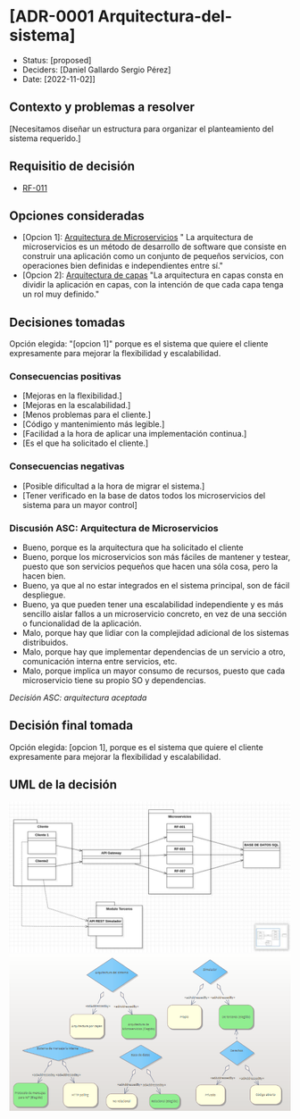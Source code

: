# [ADR-0001 Arquitectura-del-sistema]

* Status: [proposed]
* Deciders: [Daniel Gallardo Sergio Pérez]
* Date: [2022-11-02]] 

## Contexto y problemas a resolver

[Necesitamos diseñar un estructura para organizar el planteamiento del sistema requerido.]

## Requisitio de decisión

* [RF-011](../requisitos/RF-011.md)

## Opciones consideradas

* [Opcion 1]: [Arquitectura de Microservicios](https://docs.microsoft.com/es-es/azure/architecture/guide/architecture-styles/microservices)  " La arquitectura de microservicios es un método de desarrollo de software que consiste en construir una aplicación como un conjunto de pequeños servicios, con operaciones bien definidas e independientes entre sí."
* [Opcion 2]: [Arquitectura de capas](https://docs.microsoft.com/es-es/azure/architecture/guide/architecture-styles/n-tier) "La arquitectura en capas consta en dividir la aplicación en capas, con la intención de que cada capa tenga un rol muy definido."


## Decisiones tomadas

Opción elegida: "[opcion 1]" porque es el sistema que quiere el cliente expresamente para mejorar la flexibilidad y escalabilidad.


### Consecuencias positivas <!-- optional -->

* [Mejoras en la flexibilidad.]
* [Mejoras en la escalabilidad.]
* [Menos problemas para el cliente.]
* [Código y mantenimiento más legible.]
* [Facilidad a la hora de aplicar una implementación continua.]
* [Es el que ha solicitado el cliente.]


### Consecuencias negativas <!-- optional -->

* [Posible dificultad a la hora de migrar el sistema.]
* [Tener verificado en la base de datos todos los microservicios del sistema para un mayor control]

### Discusión ASC: Arquitectura de Microservicios

* Bueno, porque es la arquitectura que ha solicitado el cliente
* Bueno, porque los microservicios son más fáciles de mantener y testear, puesto que son servicios pequeños que hacen una sóla cosa, pero la hacen bien.
* Bueno, ya que al no estar integrados en el sistema principal, son de fácil despliegue.
* Bueno, ya que pueden tener una escalabilidad independiente y es más sencillo aislar fallos a un microservicio concreto, en vez de una sección o funcionalidad de la aplicación.
* Malo, porque hay que lidiar con la complejidad adicional de los sistemas distribuidos.
* Malo, porque hay que implementar dependencias de un servicio a otro, comunicación interna entre servicios, etc.
* Malo, porque implica un mayor consumo de recursos, puesto que cada microservicio tiene su propio SO y dependencias.

*Decisión ASC: arquitectura aceptada*

## Decisión final tomada

Opción elegida: [opcion 1], porque es el sistema que quiere el cliente expresamente para mejorar la flexibilidad y escalabilidad.

## UML de la decisión
![umlmicroservicios](../uml/umlMicroservicios.jpeg)
![ADMentor](../uml/ADMentor.PNG)